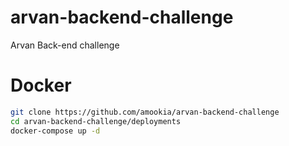 # arvan-backend-challenge
Arvan Back-end challenge

# Docker
```bash
git clone https://github.com/amookia/arvan-backend-challenge
cd arvan-backend-challenge/deployments
docker-compose up -d
